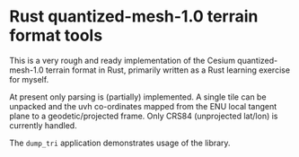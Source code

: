 # Rust quantized-mesh-1.0 terrain format tools

This is a very rough and ready implementation of the Cesium  quantized-mesh-1.0 terrain format in Rust, primarily written as a Rust learning exercise for myself.

At present only parsing is (partially) implemented. A single tile can be unpacked and the uvh co-ordinates mapped from the ENU local tangent plane to a geodetic/projected frame. Only CRS84 (unprojected lat/lon) is currently handled.

The `dump_tri` application demonstrates usage of the library.